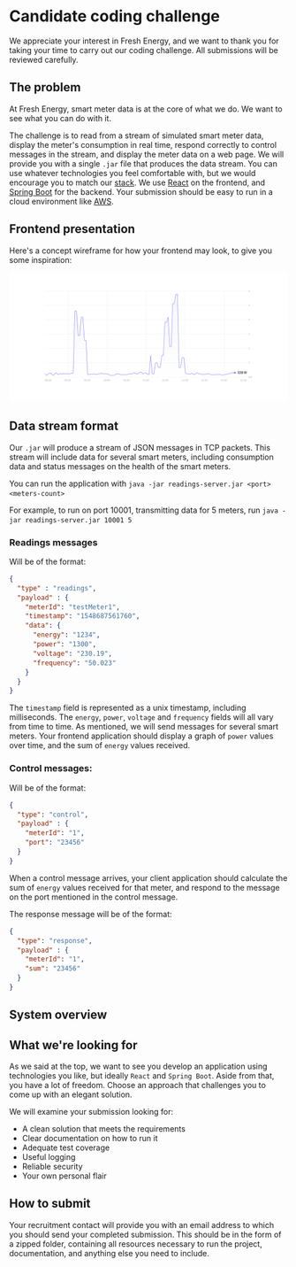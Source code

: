 # Candidate coding challenge

We appreciate your interest in Fresh Energy, and we want to thank you for taking your time to carry out our coding challenge. All submissions will be reviewed carefully.

## The problem

At Fresh Energy, smart meter data is at the core of what we do. We want to see what you can do with it.

The challenge is to read from a stream of simulated smart meter data, display the meter's consumption in real time, respond correctly to control messages in the stream, and display the meter data on a web page. We will provide you with a single `.jar` file that produces the data stream. You can use whatever technologies you feel comfortable with, but we would encourage you to match our [stack](https://stackshare.io/fresh-energy-gmbh/fresh-energy). We use [React](https://reactjs.org/) on the frontend, and [Spring Boot](https://spring.io/projects/spring-boot) for the backend. Your submission should be easy to run in a cloud environment like [AWS](https://aws.amazon.com/).

## Frontend presentation
Here's a concept wireframe for how your frontend may look, to give you some inspiration:

![Wireframe](images/graph.png "Wireframe")

## Data stream format

Our `.jar` will produce a stream of JSON messages in TCP packets. This stream will include data for several smart meters, including consumption data and status messages on the health of the smart meters.

You can run the application with `java -jar readings-server.jar <port> <meters-count>`

For example, to run on port 10001, transmitting data for 5 meters, run `java -jar readings-server.jar 10001 5`

### Readings messages

Will be of the format:

```json
{
  "type" : "readings",
  "payload" : {
    "meterId": "testMeter1",
    "timestamp": "1548687561760",
    "data": {
      "energy": "1234",
      "power": "1300",
      "voltage": "230.19",
      "frequency": "50.023"
    }
  }
}
```

The `timestamp` field is represented as a unix timestamp, including milliseconds. The `energy`, `power`, `voltage` and `frequency` fields will all vary from time to time. As mentioned, we will send messages for several smart meters. Your frontend application should display a graph of `power` values over time, and the sum of `energy` values received.

### Control messages:

Will be of the format:
 
```json
{
  "type": "control",
  "payload" : {
    "meterId": "1",
    "port": "23456"
  }
}
```

When a control message arrives, your client application should calculate the sum of `energy` values received for that meter, and respond to the message on the port mentioned in the control message.

The response message will be of the format:

```json
{
  "type": "response",
  "payload" : {
    "meterId": "1",
    "sum": "23456"
  }
}
```

## System overview



## What we're looking for

As we said at the top, we want to see you develop an application using technologies you like, but ideally `React` and `Spring Boot`. Aside from that, you have a lot of freedom. Choose an approach that challenges you to come up with an elegant solution.

We will examine your submission looking for:
 * A clean solution that meets the requirements
 * Clear documentation on how to run it
 * Adequate test coverage
 * Useful logging
 * Reliable security
 * Your own personal flair

## How to submit

Your recruitment contact will provide you with an email address to which you should send your completed submission. This should be in the form of a zipped folder, containing all resources necessary to run the project, documentation, and anything else you need to include.
